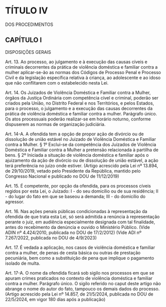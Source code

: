 # TÍTULO IV
DOS PROCEDIMENTOS

## CAPÍTULO I
DISPOSIÇÕES GERAIS

Art. 13.  Ao processo, ao julgamento e à execução das causas cíveis e criminais decorrentes da prática de violência doméstica e familiar contra a mulher aplicar-se-ão as normas dos Códigos de Processo Penal e Processo Civil e da legislação específica relativa à criança, ao adolescente e ao idoso que não conflitarem com o estabelecido nesta Lei. 

Art. 14.  Os Juizados de Violência Doméstica e Familiar contra a Mulher, órgãos da Justiça Ordinária com competência cível e criminal, poderão ser criados pela União, no Distrito Federal e nos Territórios, e pelos Estados, para o processo, o julgamento e a execução das causas decorrentes da prática de violência doméstica e familiar contra a mulher. 
Parágrafo único. Os atos processuais poderão realizar-se em horário noturno, conforme dispuserem as normas de organização judiciária. 

Art. 14-A. A ofendida tem a opção de propor ação de divórcio ou de dissolução de união estável no Juizado de Violência Doméstica e Familiar contra a Mulher.
§ 1º Exclui-se da competência dos Juizados de Violência Doméstica e Familiar contra a Mulher a pretensão relacionada à partilha de bens.
§ 2º Iniciada a situação de violência doméstica e familiar após o ajuizamento da ação de divórcio ou de dissolução de união estável, a ação terá preferência no juízo onde estiver. (Artigo acrescido pela Lei nº 13.894, de 29/10/2019, vetado pelo Presidente da República, mantido pelo Congresso Nacional e publicado no DOU de 11/12/2019)

Art. 15.  É competente, por opção da ofendida, para os processos cíveis regidos por esta Lei, o Juizado: 
I - do seu domicílio ou de sua residência; 
II - do lugar do fato em que se baseou a demanda; 
III - do domicílio do agressor. 

Art. 16.  Nas ações penais públicas condicionadas à representação da ofendida de que trata esta Lei, só será admitida a renúncia à representação perante o juiz, em audiência especialmente designada com tal finalidade, antes do recebimento da denúncia e ouvido o Ministério Público. (Vide ADIN nº 4.424/2010, publicada no DOU de 17/2/2012) (Vide ADI nº 7.267/2022, publicada no DOU de 4/9/2023)

Art. 17.  É vedada a aplicação, nos casos de violência doméstica e familiar contra a mulher, de penas de cesta básica ou outras de prestação pecuniária, bem como a substituição de pena que implique o pagamento isolado de multa. 

Art. 17-A. O nome da ofendida ficará sob sigilo nos processos em que se apuram crimes praticados no contexto de violência doméstica e familiar contra a mulher.
Parágrafo único. O sigilo referido no caput deste artigo não abrange o nome do autor do fato, tampouco os demais dados do processo. (Artigo acrescido pela Lei nº 14.857, de 21/5/2024, publicada no DOU de 22/5/2024, em vigor 180 dias após a publicação)